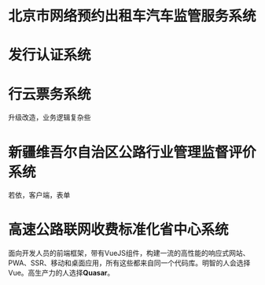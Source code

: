 # 北京市网络预约出租车汽车监管服务系统



# 发行认证系统



# 行云票务系统

升级改造，业务逻辑复杂些

# 新疆维吾尔自治区公路行业管理监督评价系统

若依，客户端，表单

# 高速公路联网收费标准化省中心系统

面向开发人员的前端框架，带有VueJS组件，构建一流的高性能的响应式网站、PWA、SSR、移动和桌面应用，所有这些都来自同一个代码库。明智的人会选择Vue。高生产力的人选择**Quasar**。
